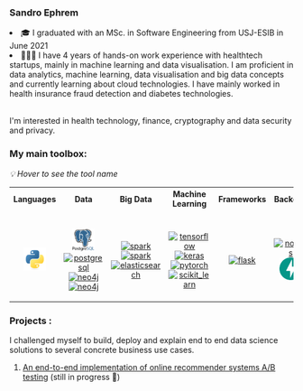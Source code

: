 ### Sandro Ephrem

<li> 🎓 I graduated with an MSc. in Software Engineering from USJ-ESIB in June 2021</li>
<li> 👩🏻‍💻 I have 4 years of hands-on work experience with healthtech startups, mainly in machine learning and data visualisation. I am proficient in data analytics, machine learning, data visualisation and big data concepts and currently learning about cloud technologies. 
I have mainly worked in health insurance fraud detection and diabetes technologies.</li>
<br>

I'm interested in health technology, finance, cryptography and data security and privacy.

<h3 align="left">My main toolbox:</h3>
<i>💡 Hover to see the tool name</i>
<p>
<table>
<tbody>
  <tr>
    <th>Languages</th>
    <th>Data</th>
    <th>Big Data</th>
    <th>Machine Learning</th>
    <th>Frameworks</th>
    <th>Backend</th>
    <th>Cloud</th>
  </tr>
  <tr>
    <td align="center"><!-- Python --><p><br>
      <a href="https://www.python.org" target="_blank"> 
    <img src="https://raw.githubusercontent.com/devicons/devicon/master/icons/python/python-original.svg" alt="python" title="Python" width="40" height="40"/> 
      </a></p>
  </td>
    <td align="center"><!-- PostgreSQL --><p><br>
      <a href="https://www.postgresql.org" target="_blank" rel="noreferrer"> <img src="https://raw.githubusercontent.com/devicons/devicon/master/icons/postgresql/postgresql-original-wordmark.svg" alt="postgresql" width="40" height="40"/> </a>
    <!-- MongoDB -->
  <a href="https://www.mongodb.com" target="_blank" rel="noreferrer"> <img src="https://www.vectorlogo.zone/logos/mongodb/mongodb-icon.svg" title="MongoDB" alt="postgresql" width="40" height="40"/> </a>
<!-- Neo4j -->
<a href="https://neo4j.com/" target="_blank" rel="noreferrer"> <img src="https://www.vectorlogo.zone/logos/neo4j/neo4j-icon.svg" alt="neo4j" title="Neo4j" width="40" height="40"/> </a>
<!-- Pandas -->
<a href="https://pandas.pydata.org/" target="_blank" rel="noreferrer"> <img src="https://cdn.jsdelivr.net/gh/devicons/devicon/icons/pandas/pandas-original-wordmark.svg" alt="neo4j" title="Pandas" width="40" height="40"/> </a></p>
</td>
    <td align="center"><!-- Spark --><p><br>
<a href="https://spark.apache.org/" target="_blank" rel="noreferrer"> <img src="https://www.vectorlogo.zone/logos/apache_spark/apache_spark-icon.svg" alt="spark" title="Apache Spark" width="40" height="40"/> </a>
<!-- Hive -->
<a href="https://hive.apache.org/" target="_blank" rel="noreferrer"> <img src="https://www.vectorlogo.zone/logos/apache_hive/apache_hive-icon.svg" alt="spark" title="Apache Hive" width="40" height="40"/> </a>
<!-- Elasticsearch -->
<a href="https://www.elastic.co" target="_blank" rel="noreferrer"> <img src="https://www.vectorlogo.zone/logos/elastic/elastic-icon.svg" alt="elasticsearch" title="Elasticsearch" width="40" height="40"/> </a></p></td>
    <td align="center">
<p><br>
<!-- Tensorflow -->
<a href="https://tensorflow.org/" target="_blank"> 
 <img src="https://www.vectorlogo.zone/logos/tensorflow/tensorflow-icon.svg" alt="tensorflow" title="Tensorflow" width="40" height="40"/> 
</a> 
<!-- Keras -->
<a href="https://keras.io" target="_blank"> 
 <img src="https://upload.wikimedia.org/wikipedia/commons/a/ae/Keras_logo.svg" alt="keras" title="Keras" width="40" height="40"/> 
</a> 
<!-- Pytorch -->
  <a href="https://pytorch.org/" target="_blank"> 
    <img src="https://www.vectorlogo.zone/logos/pytorch/pytorch-icon.svg" alt="pytorch" width="40" height="40"/> 
  </a> 
<!-- Sklearn -->
<a href="https://scikit-learn.org/" target="_blank"> 
 <img src="https://upload.wikimedia.org/wikipedia/commons/0/05/Scikit_learn_logo_small.svg" alt="scikit_learn" title="Scikit-Learn" width="40" height="40"/> 
</a> 
</p></td>
    <td align="center">
      <p><br>
  <!-- Flask -->
  <a href="https://flask.palletsprojects.com/" target="_blank"> 
    <img src="https://www.vectorlogo.zone/logos/pocoo_flask/pocoo_flask-icon.svg" alt="flask" title="Flask" width="40" height="40"/> 
  </a> 
</p>
    </td>
    <td align="center">
<p><br>
  <!-- Node.js -->
  <a href="https://nodejs.org/en/" target="_blank"> 
    <img src="https://www.vectorlogo.zone/logos/nodejs/nodejs-icon.svg" alt="nodejs" title="Node.js" width="40" height="40"/> 
  </a> 
  <!-- FastAPI -->
  <a href="https://fastapi.tiangolo.com/" target="_blank"> 
    <img src="https://github.com/devicons/devicon/blob/master/icons/fastapi/fastapi-original.svg" alt="fastapi" title="FastAPI" width="40" height="40"/> 
  </a> 
</p>
    </td>
    <td align="center">
      <p><br>
  <!-- AWS -->
  <a href="https://aws.amazon.com/" target="_blank"> 
    <img src="https://www.vectorlogo.zone/logos/amazon_aws/amazon_aws-icon.svg" alt="aws" title="AWS" width="40" height="40"/> 
  </a> 
</p>
    </td>
  </tr>
</tbody>
</table>
 
 ### Projects : 
 
 I challenged myself to build, deploy and explain end to end data science solutions to several concrete business use cases.
 <ol>
  <li><a href="https://github.com/SandroEph/abrecommenders">An end-to-end implementation of online recommender systems A/B testing</a> (still in progress 🚧)</li>
 </ol>
